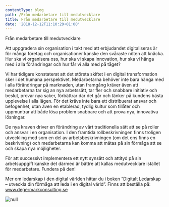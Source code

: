 ```yaml
---
contentType: blog
path: /Från medarbetare till medutvecklare
title: Från medarbetare till medutvecklare
date: '2018-12-12T11:10:29+01:00'
---
```

Från medarbetare till medutvecklare 

Att uppgradera sin organisation i takt med att erbjudandet digitaliseras är för många företag och organisationer kanske den svåraste nöten att knäcka. Hur ska vi organisera oss, hur ska vi skapa innovation, hur ska vi hänga med i alla förändringar och hur får vi alla med på tåget?

Vi har tidigare konstaterat att det största skiftet i en digital transformation sker i det humana perspektivet. Medarbetarna behöver inte bara hänga med i alla förändringar på marknaden, utan framgång kräver även att medarbetarna tar sig an nya arbetssätt, tar fler och snabbare initiativ och beslut, provar nya saker, förbättrar där det går och tänker på kundens bästa upplevelse i alla lägen. För det krävs inte bara ett distribuerat ansvar och befogenhet, utan även en etablerad, tydlig kultur som tillåter och uppmuntrar att både lösa problem snabbare och att prova nya, innovativa lösningar. 

De nya kraven driver en förändring av vårt traditionella sätt att se på roller och ansvar i en organisation. I den framtida rollbeskrivningen finns troligen utveckling med som en del av arbetsbeskrivningen (om det ens finns en beskrivning) och medarbetarna kan komma att mätas på sin förmåga att se och skapa nya möjligheter. 

För att successivt implementera ett nytt synsätt och attityd på sin arbetsuppgift kanske det därmed är bättre att kallas medutvecklare istället för medarbetare. Fundera på den! 

Mer om ledarskap i den digital världen hittar du i boken ”Digitalt Ledarskap – utveckla din förmåga att leda i en digital värld”. Finns att beställa på: www.degermarkconsulting.se 

![null](/files/medarbetare.jpg)
